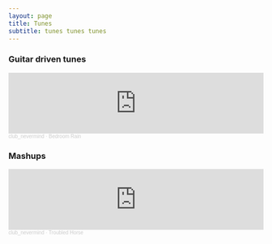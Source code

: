```yaml
---
layout: page
title: Tunes
subtitle: tunes tunes tunes
---
```


<!-- Uncomment to show all recent songs -->
<!-- <iframe width="100%" height="450" scrolling="no" frameborder="no" allow="autoplay" src="https://w.soundcloud.com/player/?url=https%3A//api.soundcloud.com/users/489476250&color=%23ff5500&auto_play=false&hide_related=false&show_comments=true&show_user=true&show_reposts=false&show_teaser=true"></iframe><div style="font-size: 10px; color: #cccccc;line-break: anywhere;word-break: normal;overflow: hidden;white-space: nowrap;text-overflow: ellipsis; font-family: Interstate,Lucida Grande,Lucida Sans Unicode,Lucida Sans,Garuda,Verdana,Tahoma,sans-serif;font-weight: 100;"><a href="https://soundcloud.com/clubnevermind" title="club_nevermind" target="_blank" style="color: #cccccc; text-decoration: none;">club_nevermind</a></div> -->

<!-- For selected works, use below -->

### Guitar driven tunes

<iframe width="100%" height="120" scrolling="no" frameborder="no" allow="autoplay" src="https://w.soundcloud.com/player/?url=https%3A//api.soundcloud.com/tracks/774703717&color=%23ff5500&auto_play=false&hide_related=false&show_comments=true&show_user=true&show_reposts=false&show_teaser=true"></iframe><div style="font-size: 10px; color: #cccccc;line-break: anywhere;word-break: normal;overflow: hidden;white-space: nowrap;text-overflow: ellipsis; font-family: Interstate,Lucida Grande,Lucida Sans Unicode,Lucida Sans,Garuda,Verdana,Tahoma,sans-serif;font-weight: 100;"><a href="https://soundcloud.com/clubnevermind" title="club_nevermind" target="_blank" style="color: #cccccc; text-decoration: none;">club_nevermind</a> · <a href="https://soundcloud.com/clubnevermind/bedroom-rain" title="Bedroom Rain" target="_blank" style="color: #cccccc; text-decoration: none;">Bedroom Rain</a></div>

### Mashups
<iframe width="100%" height="120" scrolling="no" frameborder="no" allow="autoplay" src="https://w.soundcloud.com/player/?url=https%3A//api.soundcloud.com/tracks/786270058&color=%23ff5500&auto_play=false&hide_related=false&show_comments=true&show_user=true&show_reposts=false&show_teaser=true"></iframe><div style="font-size: 10px; color: #cccccc;line-break: anywhere;word-break: normal;overflow: hidden;white-space: nowrap;text-overflow: ellipsis; font-family: Interstate,Lucida Grande,Lucida Sans Unicode,Lucida Sans,Garuda,Verdana,Tahoma,sans-serif;font-weight: 100;"><a href="https://soundcloud.com/clubnevermind" title="club_nevermind" target="_blank" style="color: #cccccc; text-decoration: none;">club_nevermind</a> · <a href="https://soundcloud.com/clubnevermind/troubled-horse" title="Troubled Horse" target="_blank" style="color: #cccccc; text-decoration: none;">Troubled Horse</a></div>
